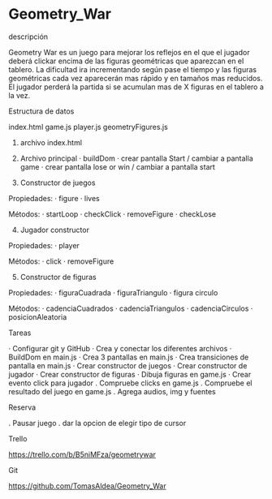 # Geometry_War

descripción

Geometry War es un juego para mejorar los reflejos en el que el jugador deberá clickar encima de las figuras geométricas que aparezcan en el tablero.
La dificultad ira incrementando según pase el tiempo y las figuras geométricas cada vez aparecerán mas rápido y en tamaños mas reducidos.
El jugador perderá la partida si se acumulan mas de X figuras en el tablero a la vez.

Estructura de datos

index.html
game.js
player.js
geometryFigures.js

1. archivo index.html

2. Archivo principal
  · buildDom
  · crear pantalla Start / cambiar a pantalla game
  · crear pantalla lose or win / cambiar a pantalla start
  


3. Constructor de juegos

Propiedades:
  · figure
  · lives

Métodos:
  · startLoop
  · checkClick
  · removeFigure
  · checkLose
   

4. Jugador constructor

Propiedades:
  · player
  

Métodos:
  · click
  · removeFigure


5. Constructor de figuras

Propiedades:
  · figuraCuadrada
  · figuraTriangulo
  · figura circulo

Métodos:
  ·  cadenciaCuadrados
  ·  cadenciaTriangulos
  ·  cadenciaCirculos
  ·  posicionAleatoria


Tareas

· Configurar git y GitHub
· Crea y conectar los diferentes archivos
· BuildDom en main.js
· Crea 3 pantallas en main.js
· Crea transiciones de pantalla en main.js
· Crear constructor de juegos
· Crear constructor de jugador
· Crear constructor de figuras
· Dibuja figuras en game.js
· Crear evento click para jugador
. Compruebe clicks en game.js
. Compruebe el resultado del juego en game.js
. Agrega audios, img y fuentes

Reserva

. Pausar juego
. dar la opcion de elegir tipo de cursor

Trello

https://trello.com/b/B5niMFza/geometrywar

Git 

https://github.com/TomasAldea/Geometry_War